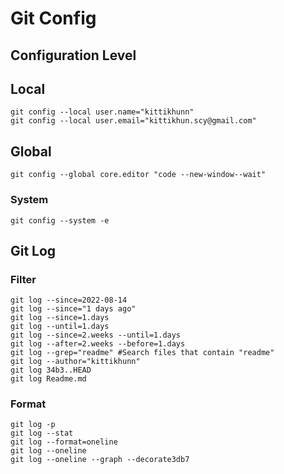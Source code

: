 # Git Config
## Configuration Level

## Local
```
git config --local user.name="kittikhunn"
git config --local user.email="kittikhun.scy@gmail.com"
```

## Global
```
git config --global core.editor "code --new-window--wait"
```

### System
```
git config --system -e
```

## Git Log
### Filter
```
git log --since=2022-08-14
git log --since="1 days ago"
git log --since=1.days
git log --until=1.days
git log --since=2.weeks --until=1.days
git log --after=2.weeks --before=1.days
git log --grep="readme" #Search files that contain "readme"
git log --author="kittikhunn"
git log 34b3..HEAD
git log Readme.md
```

### Format
```
git log -p
git log --stat
git log --format=oneline
git log --oneline
git log --oneline --graph --decorate3db7
